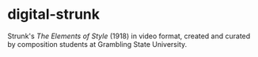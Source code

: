 # digital-strunk
Strunk's *The Elements of Style* (1918) in video format, created and curated by composition students at Grambling State University.
